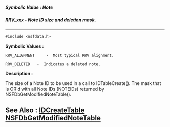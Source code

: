 ##### Symbolic Value : Note
##### RRV_xxx - Note ID size and deletion mask.
---
```
#include <nsfdata.h>
```

**Symbolic Values :**

	RRV_ALIGNMENT	  -  Most typical RRV alignment.

	RRV_DELETED	  -  Indicates a deleted note.


**Description :**

The size of a Note ID to be used in a call to IDTableCreate().  The mask that is OR'd with all Note IDs (NOTEIDs) returned by NSFDbGetModifiedNoteTable().


**See Also :**
[IDCreateTable](/domino-c-api-docs/reference/Func/IDCreateTable)
[NSFDbGetModifiedNoteTable](/domino-c-api-docs/reference/Func/NSFDbGetModifiedNoteTable)
---
